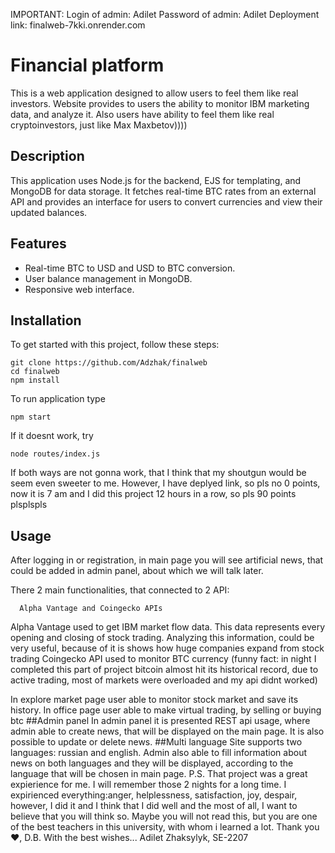 IMPORTANT:
Login of admin: Adilet
Password of admin: Adilet
Deployment link: finalweb-7kki.onrender.com


# Financial platform

This is a web application designed to allow users to feel them like real investors. Website provides to users the ability to monitor IBM marketing data, and analyze it. Also users have ability to feel them like real cryptoinvestors, just like Max Maxbetov))))

## Description

This application uses Node.js for the backend, EJS for templating, and MongoDB for data storage. It fetches real-time BTC rates from an external API and provides an interface for users to convert currencies and view their updated balances.

## Features

- Real-time BTC to USD and USD to BTC conversion.
- User balance management in MongoDB.
- Responsive web interface.

## Installation

To get started with this project, follow these steps:

   ```
   git clone https://github.com/Adzhak/finalweb
   cd finalweb
   npm install
   ```
To run application type 
  ```
  npm start
  ```
If it doesnt work, try
  ```
  node routes/index.js
  ```
If both ways are not gonna work, that I think that my shoutgun would be seem even sweeter to me. However, I have deplyed link, so pls no 0 points, now it is 7 am and I did this project 12 hours in a row, so pls 90 points plsplspls
## Usage
After logging in or registration, in main page you will see artificial news, that could be added in admin panel, about which we will talk later.

There 2 main functionalities, that connected to 2   API:
```
  Alpha Vantage and Coingecko APIs
```
Alpha Vantage used to get IBM market flow data. This data represents every opening and closing of stock trading. Analyzing this information, could be very useful, because of it is shows how huge companies expand from stock trading
Coingecko API used to monitor BTC currency (funny fact: in night I completed this part of project bitcoin almost hit its historical record, due to active trading, most of markets were overloaded and my api didnt worked)

In explore market page user able to monitor stock market and save its history.
In office page user able to make virtual trading, by selling or buying btc
##Admin panel
  In admin panel it is presented REST api usage, where admin able to create news, that will be displayed on the main page. It is also possible to update or delete news.
##Multi language
  Site supports two languages: russian and english. Admin also able to fill information about news on both languages and they will be displayed, according to the language that will be chosen in main page.
P.S. That project was a great expierience for me. I will remember those 2 nights for a long time. I expirienced everything:anger, helplessness, satisfaction, joy, despair, however, I did it and I think that I did well and the most of all, I want to believe that you will think so. Maybe you will not read this, but you are one of the best teachers in this university, with whom i learned a lot. Thank you❤️, D.B. With the best wishes...
Adilet Zhaksylyk, SE-2207
